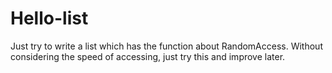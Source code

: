# Hello-list
Just try to write a list which has the function about RandomAccess. Without considering the speed of accessing, just try this and improve later.
